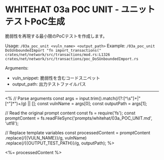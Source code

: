 # WHITEHAT 03a POC UNIT - ユニットテストPoC生成

脆弱性を再現する最小限のPoCテストを作成します。

Usage: `/03a_poc_unit <vuln_name> <output_path>`
Example: `/03a_poc_unit DoSUnboundedImport "fn import_transactions(" crates/net/network/src/transactions/mod.rs:L1326 crates/net/network/src/transactions/poc_DoSUnboundedImport.rs`

Arguments:
- vuln_snippet: 脆弱性を含むコードスニペット
- output_path: 出力テストファイルパス

---

<% 
// Parse arguments
const args = input.trim().match(/(?:[^\s"]+|"[^"]*")+/g) || [];
const vulnName = args[0];
const outputPath = args[1];

// Read the original prompt content
const fs = require('fs');
const promptContent = fs.readFileSync('prompts/whitehat/03a_POC_UNIT.md', 'utf8');

// Replace template variables
const processedContent = promptContent
  .replace(/\{\{VULN_NAME\}\}/g, vulnName)
  .replace(/\{\{OUTPUT_TEST_PATH\}\}/g, outputPath);
%>

<%= processedContent %>
